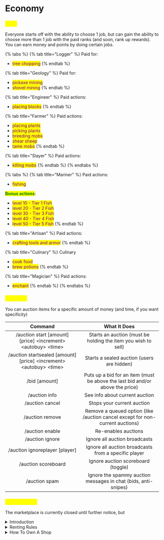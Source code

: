 # Economy

### <mark style="color:yellow;">Jobs</mark>

Everyone starts off with the ability to choose 1 job, but can gain the ability to choose more than 1 job with the paid ranks (and soon, rank up rewards). You can earn money and points by doing certain jobs.

{% tabs %}
{% tab title="Logger" %}
Paid for:

* <mark style="color:purple;">tree chopping</mark>
{% endtab %}

{% tab title="Geology" %}
Paid for:

* <mark style="color:purple;">pickaxe mining</mark>
* <mark style="color:purple;">shovel mining</mark>
{% endtab %}

{% tab title="Engineer" %}
Paid actions:

* <mark style="color:purple;">placing blocks</mark>
{% endtab %}

{% tab title="Farmer" %}
Paid actions:

* <mark style="color:purple;">placing plants</mark>
* <mark style="color:purple;">picking plants</mark>
* <mark style="color:purple;">breeding mobs</mark>
* <mark style="color:purple;">shear sheep</mark>
* <mark style="color:purple;">tame mobs</mark>
{% endtab %}

{% tab title="Slayer" %}
Paid actions:

* <mark style="color:purple;">killing mobs</mark>
{% endtab %}
{% endtabs %}

{% tabs %}
{% tab title="Mariner" %}
Paid actions:

* <mark style="color:purple;">fishing</mark>

<mark style="color:green;">**Bonus actions**</mark>:

* <mark style="color:purple;">level 10 - Tier 1 Fish</mark>
* <mark style="color:purple;">level 20 - Tier 2 Fish</mark>
* <mark style="color:purple;">level 30 - Tier 3 Fish</mark>
* <mark style="color:purple;">level 40 - Tier 4 Fish</mark>
* <mark style="color:purple;">level 50 - Tier 5 Fish</mark>
{% endtab %}

{% tab title="Artisan" %}
Paid actions:

* <mark style="color:purple;">crafting tools and armor</mark>
{% endtab %}

{% tab title="Culinary" %}
Culinary

* <mark style="color:purple;">cook food</mark>
* <mark style="color:purple;">brew potions</mark>
{% endtab %}

{% tab title="Magician" %}
Paid actions:

* <mark style="color:purple;">enchant</mark>
{% endtab %}
{% endtabs %}

### <mark style="color:yellow;">Auctions</mark>

You can auction items for a specific amount of money (and time, if you want specificity)

|                                 Command                                 |                                  What It Does                                 |
| :---------------------------------------------------------------------: | :---------------------------------------------------------------------------: |
|    /auction start \[amount] \[price] \<increment> \<autobuy> \<time>    |         Starts an auction (must be holding the item you wish to sell)         |
| /auction startsealed \[amount] \[price] \<increment> \<autobuy> \<time> |                   Starts a sealed auction (users are hidden)                  |
|                              /bid \[amount]                             | Puts up a bid for an item (must be above the last bid and/or above the price) |
|                              /auction info                              |                         See info about current auction                        |
|                             /auction cancel                             |                           Stops your current auction                          |
|                             /auction remove                             | Remove a queued option (like /auction cancel except for non-current auctions) |
|                             /auction enable                             |                              Re-enables auctions                              |
|                             /auction ignore                             |                         Ignore all auction broadcasts                         |
|                     /auction ignoreplayer \[player]                     |              Ignore all auction broadcasts from a specific player             |
|                           /auction scoreboard                           |                       Ignore auction scoreboard (toggle)                      |
|                              /auction spam                              |         Ignore the spammy auction messages in chat (bids, anti-snipes)        |

### <mark style="color:yellow;">Player Shops</mark>

The marketplace is currently closed until further notice, but

<details>

<summary>Introduction</summary>

Players unlock the ability to open up their own shops and sell products to the rest of the Vivacity community when they reach Frauria (6th rankup rank) through /rankup.  These shops are all shown in the marketplace, located at /shops.&#x20;

</details>

<details>

<summary>Renting Rules</summary>



</details>

<details>

<summary>How To Own A Shop</summary>



</details>
